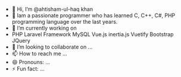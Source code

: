- 👋 Hi, I’m @ahtisham-ul-haq khan
- 👀  Iam a passionate programmer who has learned C, C++, C#, PHP programming language over the last years.
- 🌱 I’m currently working on
- PHP Laravel Framework
    MySQL
    Vue.js
    inertia.js
    Vuetify
    Bootstrap
    JQuery
- 💞️ I’m looking to collaborate on ...
- 📫 How to reach me ...
- 😄 Pronouns: ...
- ⚡ Fun fact: ...

<!---
ahtisham-ul-haqkhan/ahtisham-ul-haqkhan is a ✨ special ✨ repository because its `README.md` (this file) appears on your GitHub profile.
You can click the Preview link to take a look at your changes.
--->

